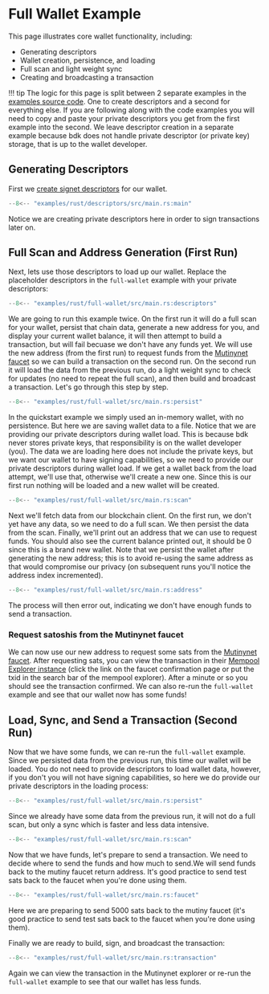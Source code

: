 # Full Wallet Example

This page illustrates core wallet functionality, including:

- Generating descriptors
- Wallet creation, persistence, and loading
- Full scan and light weight sync
- Creating and broadcasting a transaction

!!! tip
    The logic for this page is split between 2 separate examples in the [examples source code](https://github.com/bitcoindevkit/book-of-bdk/tree/master/examples/rust). One to create descriptors and a second for everything else. If you are following along with the code examples you will need to copy and paste your private descriptors you get from the first example into the second. We leave descriptor creation in a separate example because bdk does not handle private descriptor (or private key) storage, that is up to the wallet developer.

## Generating Descriptors

First we [create signet descriptors](keys-descriptors/descriptors.md) for our wallet.

```rust title="examples/rust/descriptors/src/main.rs"
--8<-- "examples/rust/descriptors/src/main.rs:main"
```

Notice we are creating private descriptors here in order to sign transactions later on.

## Full Scan and Address Generation (First Run)

Next, lets use those descriptors to load up our wallet. Replace the placeholder descriptors in the `full-wallet` example with your private descriptors:

```rust title="examples/rust/full-wallet/src/main.rs"
--8<-- "examples/rust/full-wallet/src/main.rs:descriptors"
```

We are going to run this example twice. On the first run it will do a full scan for your wallet, persist that chain data, generate a new address for you, and display your current wallet balance, it will then attempt to build a transaction, but will fail becuase we don't have any funds yet. We will use the new address (from the first run) to request funds from the [Mutinynet faucet](https://faucet.mutinynet.com/) so we can build a transaction on the second run. On the second run it will load the data from the previous run, do a light weight sync to check for updates (no need to repeat the full scan), and then build and broadcast a transaction. Let's go through this step by step.

```rust title="examples/rust/full-wallet/src/main.rs"
--8<-- "examples/rust/full-wallet/src/main.rs:persist"
```

In the quickstart example we simply used an in-memory wallet, with no persistence. But here we are saving wallet data to a file. Notice that we are providing our private descriptors during wallet load. This is because bdk never stores private keys, that responsibility is on the wallet developer (you). The data we are loading here does not include the private keys, but we want our wallet to have signing capabilities, so we need to provide our private descriptors during wallet load. If we get a wallet back from the load attempt, we'll use that, otherwise we'll create a new one. Since this is our first run nothing will be loaded and a new wallet will be created.

```rust title="examples/rust/full-wallet/src/main.rs"
--8<-- "examples/rust/full-wallet/src/main.rs:scan"
```

Next we'll fetch data from our blockchain client. On the first run, we don't yet have any data, so we need to do a full scan. We then persist the data from the scan.
Finally, we'll print out an address that we can use to request funds. You should also see the current balance printed out, it should be 0 since this is a brand new wallet. Note that we persist the wallet after generating the new address; this is to avoid re-using the same address as that would compromise our privacy (on subsequent runs you'll notice the address index incremented).

```rust title="examples/rust/full-wallet/src/main.rs"
--8<-- "examples/rust/full-wallet/src/main.rs:address"
```

The process will then error out, indicating we don't have enough funds to send a transaction.

### Request satoshis from the Mutinynet faucet

We can now use our new address to request some sats from the [Mutinynet faucet](https://faucet.mutinynet.com/). After requesting sats, you can view the transaction in their [Mempool Explorer instance](https://mutinynet.com/) (click the link on the faucet confirmation page or put the txid in the search bar of the mempool explorer). After a minute or so you should see the transaction confirmed. We can also re-run the `full-wallet` example and see that our wallet now has some funds!

## Load, Sync, and Send a Transaction (Second Run)

Now that we have some funds, we can re-run the `full-wallet` example. Since we persisted data from the previous run, this time our wallet will be loaded. You do not need to provide descriptors to load wallet data, however, if you don't you will not have signing capabilities, so here we do provide our private descriptors in the loading process:

```rust title="examples/rust/full-wallet/src/main.rs"
--8<-- "examples/rust/full-wallet/src/main.rs:persist"
```

Since we already have some data from the previous run, it will not do a full scan, but only a sync which is faster and less data intensive.

```rust title="examples/rust/full-wallet/src/main.rs"
--8<-- "examples/rust/full-wallet/src/main.rs:scan"
```

Now that we have funds, let's prepare to send a transaction. We need to decide where to send the funds and how much to send.We will send funds back to the mutiny faucet return address. It's good practice to send test sats back to the faucet when you're done using them.

```rust title="examples/rust/full-wallet/src/main.rs"
--8<-- "examples/rust/full-wallet/src/main.rs:faucet"
```

Here we are preparing to send 5000 sats back to the mutiny faucet (it's good practice to send test sats back to the faucet when you're done using them).

Finally we are ready to build, sign, and broadcast the transaction:

```rust title="examples/rust/transaction/src/main.rs"
--8<-- "examples/rust/full-wallet/src/main.rs:transaction"
```

Again we can view the transaction in the Mutinynet explorer or re-run the `full-wallet` example to see that our wallet has less funds.
